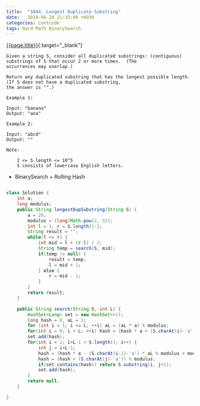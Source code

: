 ```yaml
---
title:  "1044. Longest Duplicate Substring"
date:   2019-06-28 21:35:00 +0930
categories: Leetcode
tags: Hard Math BinarySearch
---
```


[{{page.title}}](https://leetcode.com/problems/longest-duplicate-substring/){:target="_blank"}

    Given a string S, consider all duplicated substrings: (contiguous) substrings of S that occur 2 or more times.  (The
    occurrences may overlap.)

    Return any duplicated substring that has the longest possible length.  (If S does not have a duplicated substring,
    the answer is "".)

    Example 1:

    Input: "banana"
    Output: "ana"

    Example 2:

    Input: "abcd"
    Output: ""

    Note:

        2 <= S.length <= 10^5
        S consists of lowercase English letters.


* BinarySearch + Rolling Hash

```java

class Solution {
    int a;
    long modulus;
    public String longestDupSubstring(String S) {
        a = 26;
        modulus = (long)Math.pow(2, 32);
        int l = 1, r = S.length()-1;
        String result = "";
        while(l <= r) {
            int mid = l + (r-l) / 2;
            String temp = search(S, mid);
            if(temp != null) {
                result = temp;
                l = mid + 1;
            } else {
                r = mid - 1;
            }
        }
        return result;
    }

    public String search(String S, int L) {
        HashSet<Long> set = new HashSet<>();
        long hash = 0, aL = 1;
        for (int i = 1; i <= L; ++i) aL = (aL * a) % modulus;
        for(int i = 0; i < L; ++i) hash = (hash * a + (S.charAt(i)-'a')) % modulus;
        set.add(hash);
        for(int i = 1; i+L-1 < S.length(); i++) {
            int j = i+L-1;
            hash = (hash * a - (S.charAt(i-1)-'a') * aL % modulus + modulus) % modulus;
            hash = (hash + (S.charAt(j)-'a')) % modulus;
            if(set.contains(hash)) return S.substring(i, j+1);
            set.add(hash);
        }
        return null;
    }

}
```
